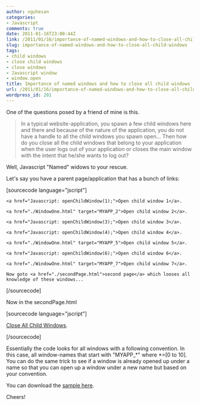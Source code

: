 ```yaml
---
author: vguhesan
categories:
- Javascript
comments: true
date: 2011-01-16T23:00:44Z
link: /2011/01/16/importance-of-named-windows-and-how-to-close-all-child-windows/
slug: importance-of-named-windows-and-how-to-close-all-child-windows
tags:
- child windows
- close child windows
- close windows
- Javascript window
- window.open
title: Importance of named windows and how to close all child windows
url: /2011/01/16/importance-of-named-windows-and-how-to-close-all-child-windows/
wordpress_id: 201
---
```


One of the questions posed by a friend of mine is this. 





<blockquote>In a typical website-application, you spawn a few child windows here and there and because of the nature of the application, you do not have a handle to all the child windows you spawn open... Then how do you close all the child windows that belong to your application when the user logs out of your application or closes the main window with the intent that he/she wants to log out?</blockquote>




Well, Javascript "Named" widows to your rescue.

Let's say you have a parent page/application that has a bunch of links:

[sourcecode language="jscript"]

<script type="text/javascript">
function openChildWindow(windowID){
	window.open("./WindowOne.html",'MYAPP_'+windowID,'height=400,width=200');
}
</script>

	<a href="Javascript: openChildWindow(1);">Open child window 1</a>.

	<a href="./WindowOne.html" target="MYAPP_2">Open child window 2</a>.

	<a href="Javascript: openChildWindow(3);">Open child window 3</a>.

	<a href="Javascript: openChildWindow(4);">Open child window 4</a>.

	<a href="./WindowOne.html" target="MYAPP_5">Open child window 5</a>.

	<a href="Javascript: openChildWindow(6);">Open child window 6</a>.

	<a href="./WindowOne.html" target="MYAPP_7">Open child window 7</a>.

	Now goto <a href="./secondPage.html">second page</a> which looses all knowledge of these windows...

[/sourcecode]

Now in the secondPage.html

[sourcecode language="jscript"]
<script type="text/javascript">
function closeAllChildWindows(){
	
	for (var i=0; i<10; i++){
		var childWindowName = "MYAPP_"+i;
		var handle = window.open("",childWindowName);
		if (handle && handle.open && !handle.closed){
			handle.close();
		}
	}
	
}
</script>
<a href="Javascript: closeAllChildWindows();">Close All Child Windows</a>.

[/sourcecode]

Essentially the code looks for all windows with a following convention. In this case, all window-names that start with "MYAPP_*" where *=[0 to 10]. You can do the same trick to see if a window is already opened up under a name so that you can open up a window under a new name but based on your convention.

You can download the [sample here](https://docs.google.com/leaf?id=0B5XFQsjBD9fdZGNmZmI0MjktZjkwYS00MDY5LWE0MzYtMzI2NTAxYTRlZmQ1&hl=en).

Cheers!


